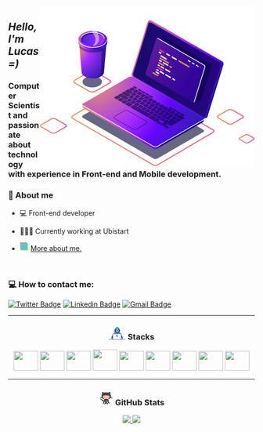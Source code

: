    <img src=".github/computer.png"  align="right" alt="Computador">

***<h2 align="left">Hello, I'm Lucas =)***
<h3>Computer Scientist and passionate about technology with experience in Front-end and Mobile development. </h3>

 **<h3>💬 About me**</h3>
- 💻 Front-end developer
- 👨🏻‍💻 Currently working at Ubistart

- <img src=".github/cvkeep.png" width="18" height="18" alt="CVKeep">
    <a href="https://www.cvkeep.com/cv/dlucascampelo"> More about me.</a>
</br>


**<h3>💻 How to contact me: </h3>**

[![Twitter Badge](https://img.shields.io/badge/-@dlucascampelo-6633cc?style=flat-square&labelColor=6633cc&logo=twitter&logoColor=white&link=https://twitter.com/dlucascampelo)](https://twitter.com/dlucascampelo)
[![Linkedin Badge](https://img.shields.io/badge/-Lucas%20Campelo-6633cc?style=flat-square&logo=Linkedin&logoColor=&link=https://https://www.linkedin.com/in/lucas-campelo-858562186/)](https://www.linkedin.com/in/lucas-campelo-858562186/)
[![Gmail Badge](https://img.shields.io/badge/-dvlucascampelo@gmail.com-6633cc?style=flat-square&logo=Gmail&logoColor=white&link=mailto:diego.schell.f@gmail.com)](mailto:dvlucascampelo@gmail.com)

---

**<h3 align="center"><img src=".github/de.gif" width="35px"> Stacks**</h3>

 <div align="center" style="display: inline_block"> 

[<img height="40" width="50" src="https://cdn.worldvectorlogo.com/logos/logo-javascript.svg">](https://www.javascript.com/)
[<img height="40" width="50" src="https://cdn.worldvectorlogo.com/logos/typescript.svg">](https://www.typescriptlang.org/)
[<img height="40" width="50" src="https://cdn.worldvectorlogo.com/logos/react-2.svg">](https://reactjs.org)
[<img height="43" width="50" src="https://cdn.worldvectorlogo.com/logos/react-native-1.svg">](https://reactnative.dev/)
[<img height="40" width="50" src="https://cdn.worldvectorlogo.com/logos/nodejs-1.svg">](https://nodejs.org/)
[<img height="40" width="50" src="https://cdn.worldvectorlogo.com/logos/yarn.svg">](https://yarnpkg.com/)
[<img height="40" width="50" src="https://cdn.worldvectorlogo.com/logos/styled-components-1.svg">](https://www.styled-components.com/)
[<img height="40" width="50" src="https://cdn.worldvectorlogo.com/logos/git-icon.svg">](https://git-scm.com/)
[<img height="40" width="50" src="https://cdn.worldvectorlogo.com/logos/figma-1.svg">](https://www.figma.com/)
    

</div>
</h3>

---

**<h3 align="center"><img src=".github/octocat.gif" width="30px"> GitHub Stats**</h3>


<div align="center">
  <a href="https://github.com/dlucascampelo">
  <img height="160em" src="https://github-readme-stats.vercel.app/api?username=dlucascampelo&count_private=true&theme=radical"/>
  <img height="160em" src="https://github-readme-stats.vercel.app/api/top-langs/?username=dlucascampelo&layout=compact&langs_count=7&theme=radical"/>
 </div>
